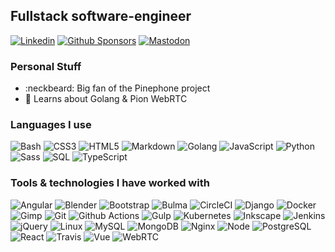 ## Fullstack software-engineer

[![Linkedin](https://img.shields.io/badge/-LinkedIn-blue?style=flat&logo=Linkedin&logoColor=white)](https://www.linkedin.com/in/jeroen-van-veen/)
[![Github Sponsors](https://img.shields.io/badge/GitHub_Sponsors-grey?style=flat&logo=github&logoColor=EA4AAA)](https://github.com/sponsors/jvanveen)
[![Mastodon](https://img.shields.io/mastodon/follow/197017?domain=https%3A%2F%2Fmastodon.social&style=flat&logo=Mastodon&logoColor=blue)](https://mastodon.social/web/accounts/197017)

<p align="center">

### Personal Stuff

- :neckbeard: Big fan of the Pinephone project
- :seedling: Learns about Golang & Pion WebRTC

### Languages I use

![Bash](https://img.shields.io/badge/-Bash-141414?style=flat&logo=gnu-bash)
![CSS3](https://img.shields.io/badge/-CSS3-141414?style=flat&logo=css3)
![HTML5](https://img.shields.io/badge/-HTML5-141414?style=flat&logo=html5)
![Markdown](https://img.shields.io/badge/-Markdown-141414?style=flat&logo=markdown)
![Golang](https://img.shields.io/badge/-Golang-141414?style=flat&logo=go)
![JavaScript](https://img.shields.io/badge/-JavaScript-141414?style=flat&logo=javascript)
![Python](https://img.shields.io/badge/-Python-141414?style=flat&logo=python)
![Sass](https://img.shields.io/badge/-Sass-141414?style=flat&logo=sass)
![SQL](https://img.shields.io/badge/-SQL-141414?style=flat&logo=postgresql)
![TypeScript](https://img.shields.io/badge/-TypeScript-141414?style=flat&logo=typescript)

### Tools & technologies I have worked with

![Angular](https://img.shields.io/badge/-Angular-141414?style=flat&logo=angular)
![Blender](https://img.shields.io/badge/-Blender-141414?style=flat&logo=blender)
![Bootstrap](https://img.shields.io/badge/-Bootstrap-141414?style=flat&logo=bootstrap)
![Bulma](https://img.shields.io/badge/-Bulma-141414?style=flat&logo=bulma)
![CircleCI](https://img.shields.io/badge/-CircleCI-141414?style=flat&logo=circleci)
![Django](https://img.shields.io/badge/-Django-141414?style=flat&logo=django)
![Docker](https://img.shields.io/badge/-Docker-141414?style=flat&logo=docker)
![Gimp](https://img.shields.io/badge/-Gimp-141414?style=flat&logo=gimp)
![Git](https://img.shields.io/badge/-Git-141414?style=flat&logo=git)
![Github Actions](https://img.shields.io/badge/-Github%20Actions-141414?style=flat&logo=github-actions)
![Gulp](https://img.shields.io/badge/-Gulp-141414?style=flat&logo=gulp)
![Kubernetes](https://img.shields.io/badge/-Kubernetes-141414?style=flat&logo=kubernetes)
![Inkscape](https://img.shields.io/badge/-Inkscape-141414?style=flat&logo=inkscape)
![Jenkins](https://img.shields.io/badge/-Jenkins-141414?style=flat&logo=jenkins)
![jQuery](https://img.shields.io/badge/-jQuery-141414?style=flat&logo=jquery)
![Linux](https://img.shields.io/badge/-Linux-141414?style=flat&logo=linux)
![MySQL](https://img.shields.io/badge/-MySQL-141414?style=flat&logo=mysql)
![MongoDB](https://img.shields.io/badge/-MongoDB-141414?style=flat&logo=mongodb)
![Nginx](https://img.shields.io/badge/-Nginx-141414?style=flat&logo=nginx)
![Node](https://img.shields.io/badge/-Node-141414?style=flat&logo=node.js)
![PostgreSQL](https://img.shields.io/badge/-PostgreSQL-141414?style=flat&logo=postgresql)
![React](https://img.shields.io/badge/-React-141414?style=flat&logo=react)
![Travis](https://img.shields.io/badge/-Travis-141414?style=flat&logo=travis)
![Vue](https://img.shields.io/badge/-Vue-141414?style=flat&logo=vue.js)
![WebRTC](https://img.shields.io/badge/-WebRTC-141414?style=flat&logo=webrtc)

